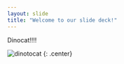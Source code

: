 ```yaml
---
layout: slide
title: "Welcome to our slide deck!"
---
```


Dinocat!!!!

![dinotocat](https://octodex.github.com/images/dinotocat.png)
{: .center}
